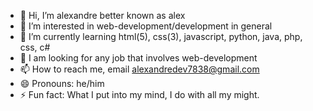 - 👋 Hi, I’m alexandre better known as alex
- 👀 I’m interested in web-development/development in general
- 🌱 I’m currently learning html(5), css(3), javascript, python, java, php, css, c#
- 🫡 I am looking for any job that involves web-development
- 📫 How to reach me, email alexandredev7838@gmail.com
- 😄 Pronouns: he/him
- ⚡ Fun fact: What I put into my mind, I do with all my might.